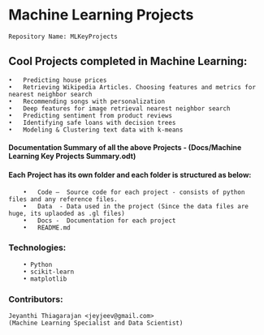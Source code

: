 #  Machine Learning Projects

	Repository Name: MLKeyProjects 

## Cool Projects completed in Machine Learning:

	•	Predicting house prices
	•	Retrieving Wikipedia Articles. Choosing features and metrics for nearest neighbor search
	•	Recommending songs with personalization
	•	Deep features for image retrieval nearest neighbor search
	•	Predicting sentiment from product reviews
	•	Identifying safe loans with decision trees
	•	Modeling & Clustering text data with k-means

#### Documentation Summary of all the above Projects - (Docs/Machine Learning Key Projects Summary.odt)

#### Each Project has its own folder and each folder is structured as below:
	    •	Code –  Source code for each project - consists of python files and any reference files.
	    •	Data  - Data used in the project (Since the data files are huge, its uplaoded as .gl files)
	    •	Docs -  Documentation for each project
	    •	README.md
    
 ### Technologies: 
		• Python
		• scikit-learn
		• matplotlib

 ### Contributors:
 
 	Jeyanthi Thiagarajan <jeyjeev@gmail.com>
	(Machine Learning Specialist and Data Scientist)
